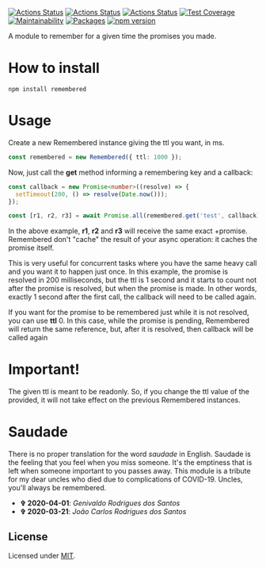 [![Actions Status](https://github.com/Codibre/remembered/workflows/build/badge.svg)](https://github.com/Codibre/remembered/actions)
[![Actions Status](https://github.com/Codibre/remembered/workflows/test/badge.svg)](https://github.com/Codibre/remembered/actions)
[![Actions Status](https://github.com/Codibre/remembered/workflows/lint/badge.svg)](https://github.com/Codibre/remembered/actions)
[![Test Coverage](https://api.codeclimate.com/v1/badges/e6e1f5633ac8cd5d5d48/test_coverage)](https://codeclimate.com/github/Codibre/remembered/test_coverage)
[![Maintainability](https://api.codeclimate.com/v1/badges/e6e1f5633ac8cd5d5d48/maintainability)](https://codeclimate.com/github/Codibre/remembered/maintainability)
[![Packages](https://david-dm.org/Codibre/remembered.svg)](https://david-dm.org/Codibre/remembered)
[![npm version](https://badge.fury.io/js/remembered.svg)](https://badge.fury.io/js/remembered)

A module to remember for a given time the promises you made.

# How to install

```
npm install remembered
```

# Usage

Create a new Remembered instance giving the ttl you want, in ms.

``` ts
const remembered = new Remembered({ ttl: 1000 });
```

Now, just call the **get** method informing a remembering key and a callback:

```ts
const callback = new Promise<number>((resolve) => {
  setTimeout(200, () => resolve(Date.now()));
});

const [r1, r2, r3] = await Promise.all(remembered.get('test', callback));
```

In the above example, **r1**, **r2** and **r3** will receive the same exact +promise.
Remembered don't "cache" the result of your async operation: it caches the promise itself.

This is very useful for concurrent tasks where you have the same heavy call and you want it to happen just once.
In this example, the promise is resolved in 200 milliseconds, but the ttl is 1 second and it starts to count not after the promise is resolved, but when the promise is made. In other words, exactly 1 second after the first call, the callback will need to be called again.

If you want for the promise to be remembered just while it is not resolved, you can use **ttl** 0. In this case, while the promise is pending, Remembered will return the same reference, but, after it is resolved, then callback will be called again

# Important!

The given ttl is meant to be readonly. So, if you change the ttl value of the provided, it will not take effect on the previous Remembered instances.

# Saudade

There is no proper translation for the word *saudade* in English.
Saudade is the feeling that you feel when you miss someone.
It's the emptiness that is left when someone important to you passes away.
This module is a tribute for my dear uncles who died due to complications of COVID-19.
Uncles, you'll always be remembered.

* **✞ 2020-04-01**: *Genivaldo Rodrigues dos Santos*
* **✞ 2020-03-21**: *João Carlos Rodrigues dos Santos*

## License

Licensed under [MIT](https://en.wikipedia.org/wiki/MIT_License).
